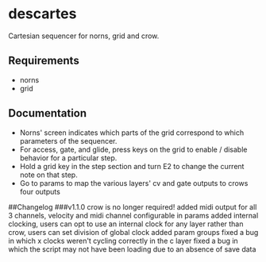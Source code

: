 # descartes
Cartesian sequencer for norns, grid and crow. 

## Requirements
- norns
- grid

## Documentation
- Norns' screen indicates which parts of the grid correspond to which parameters of the sequencer.
- For access, gate, and glide, press keys on the grid to enable / disable behavior for a particular step.
- Hold a grid key in the step section and turn E2 to change the current note on that step.
- Go to params to map the various layers' cv and gate outputs to crows four outputs

##Changelog
###v1.1.0
crow is no longer required!
added midi output for all 3 channels, velocity and midi channel configurable in params
added internal clocking, users can opt to use an internal clock for any layer rather than crow, users can set division of global clock
added param groups
fixed a bug in which x clocks weren't cycling correctly in the c layer
fixed a bug in which the script may not have been loading due to an absence of save data
